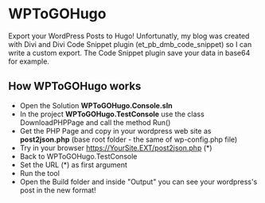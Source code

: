 # WPToGOHugo

Export your WordPress Posts to Hugo! Unfortunatly, my blog was created with Divi and Divi Code Snippet plugin (et_pb_dmb_code_snippet) so I can write a custom export. The Code Snippet plugin save your data in base64 for example.

## How WPToGOHugo works

- Open the Solution **WPToGOHugo.Console.sln**
- In the project **WPToGOHugo.TestConsole** use the class DownloadPHPPage and call the method Run()
- Get the PHP Page and copy in your wordpress web site as **post2json.php** (base root folder - the same of wp-config.php file)
- Try in your browser https://YourSite.EXT/post2json.php (*)
- Back to WPToGOHugo.TestConsole 
- Set the URL (*) as first argument
- Run the tool
- Open the Build folder and inside "Output" you can see your wordpress's post in the new format!

